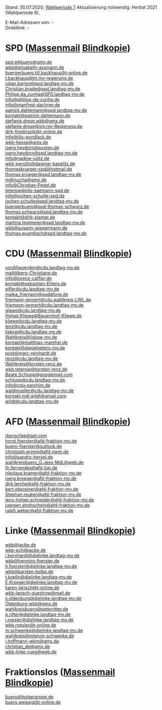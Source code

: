 Stand: 30.07.2020; [Wahlperiode 7](https://de.wikipedia.org/wiki/Liste_der_Mitglieder_des_Landtages_Mecklenburg-Vorpommern_(7._Wahlperiode))  
Aktualisierung notwendig: Herbst 2021 (Wahlperiode 8).    
  
E-Mail-Adressen von: -  
Direktlink: -  
    
    
# SPD ([Massenmail](mailto:spd.wkbuero@gmx.de;wkb@elisabeth-assmann.de;buergerbuero.till.backhaus@t-online.de;t.backhaus@lm.mv-regierung.de;julian.barlen@spd.landtag-mv.de;Christian.brade@spd.landtag-mv.de;Philipp.da_cunha@SPD.landtag-mv.de;info@philipp-da-cunha.de;info@manfred-dachner.de;patrick.dahlemann@spd.landtag-mv.de;kontakt@patrick-dahlemann.de;stefanie.drese.wkb@gmx.de;stefanie.drese@sm.mv-Regierung.de;dirk-friedriszik@t-online.de;info@tilo-gundlack.de;wkb-hesse@gmx.de;joerg.heydorn@posteo.de;joerg.heydorn@spd.landtag-mv.de;info@nadine-julitz.de;wkb-penzlin@dagmar-kaselitz.de;thomaskrueger-spd@hotmail.de;thomas.krueger@spd.landtag-mv.de;mdlmucha@gmx.de;info@Christian-Pegel.de;teterow@nils-saemann-spd.de;info@jochen-schulte-spd.de;jochen.schulte@spd.landtag-mv.de;buergerbuero@spd-thomas-schwarz.de;thomas.schwarz@spd.landtag-mv.de;kontakt@dirk-stamer.de;martina.tegtmeier@spd.landtag-mv.de;wkb@susann-wippermann.de;thomas.wuerdisch@spd.landtag-mv.de;) [Blindkopie](mailto:spd.wkbuero@gmx.de;wkb@elisabeth-assmann.de;buergerbuero.till.backhaus@t-online.de;t.backhaus@lm.mv-regierung.de;julian.barlen@spd.landtag-mv.de;Christian.brade@spd.landtag-mv.de;Philipp.da_cunha@SPD.landtag-mv.de;info@philipp-da-cunha.de;info@manfred-dachner.de;patrick.dahlemann@spd.landtag-mv.de;kontakt@patrick-dahlemann.de;stefanie.drese.wkb@gmx.de;stefanie.drese@sm.mv-Regierung.de;dirk-friedriszik@t-online.de;info@tilo-gundlack.de;wkb-hesse@gmx.de;joerg.heydorn@posteo.de;joerg.heydorn@spd.landtag-mv.de;info@nadine-julitz.de;wkb-penzlin@dagmar-kaselitz.de;thomaskrueger-spd@hotmail.de;thomas.krueger@spd.landtag-mv.de;mdlmucha@gmx.de;info@Christian-Pegel.de;teterow@nils-saemann-spd.de;info@jochen-schulte-spd.de;jochen.schulte@spd.landtag-mv.de;buergerbuero@spd-thomas-schwarz.de;thomas.schwarz@spd.landtag-mv.de;kontakt@dirk-stamer.de;martina.tegtmeier@spd.landtag-mv.de;wkb@susann-wippermann.de;thomas.wuerdisch@spd.landtag-mv.de;))
  
spd.wkbuero@gmx.de  
wkb@elisabeth-assmann.de  
buergerbuero.till.backhaus@t-online.de  
t.backhaus@lm.mv-regierung.de  
julian.barlen@spd.landtag-mv.de  
Christian.brade@spd.landtag-mv.de  
Philipp.da_cunha@SPD.landtag-mv.de  
info@philipp-da-cunha.de  
info@manfred-dachner.de  
patrick.dahlemann@spd.landtag-mv.de  
kontakt@patrick-dahlemann.de  
stefanie.drese.wkb@gmx.de  
stefanie.drese@sm.mv-Regierung.de  
dirk-friedriszik@t-online.de  
info@tilo-gundlack.de  
wkb-hesse@gmx.de  
joerg.heydorn@posteo.de  
joerg.heydorn@spd.landtag-mv.de  
info@nadine-julitz.de  
wkb-penzlin@dagmar-kaselitz.de  
thomaskrueger-spd@hotmail.de  
thomas.krueger@spd.landtag-mv.de  
mdlmucha@gmx.de  
info@Christian-Pegel.de  
teterow@nils-saemann-spd.de  
info@jochen-schulte-spd.de  
jochen.schulte@spd.landtag-mv.de  
buergerbuero@spd-thomas-schwarz.de  
thomas.schwarz@spd.landtag-mv.de  
kontakt@dirk-stamer.de  
martina.tegtmeier@spd.landtag-mv.de  
wkb@susann-wippermann.de  
thomas.wuerdisch@spd.landtag-mv.de  
  
  
# CDU ([Massenmail](mailto:vonAllwoerden@cdu.landtag-mv.de;mail@berg-Christiane.de;info@lorenz-caffier.de;kontakt@sebastian-Ehlers.de;eifler@cdu.landtag-mv.de;maika_friemann@vodafone.de;friemann-jennert@cdu.wahlkreis-LWL.de;friemann-jennert@cdu.landtag-mv.de;glawe@cdu.landtag-mv.de;Holger.Kliewe@Bauernhof-Kliewe.de;kliewe@cdu.landtag-mv.de;lenz@cdu.landtag-mv.de;liskow@cdu.landtag-mv.de;Wahlkreis@liskow-mv.de;kontakt@matthias-manthei.de;kontakt@danielpeters-mv.de;post@marc-reinhardt.de;renz@cdu.landtag-mv.de;Wahlkreis@torsten-renz.de;wkb.teterow@torsten-renz.de;Beate.Schlupp@googlemail.com;schlupp@cdu.landtag-mv.de;info@cdu-parchim.de;waldmueller@cdu.landtag-mv.de;kontakt.mdl.wildt@gmail.com;wildt@cdu.landtag-mv.de;) [Blindkopie](mailto:vonAllwoerden@cdu.landtag-mv.de;mail@berg-Christiane.de;info@lorenz-caffier.de;kontakt@sebastian-Ehlers.de;eifler@cdu.landtag-mv.de;maika_friemann@vodafone.de;friemann-jennert@cdu.wahlkreis-LWL.de;friemann-jennert@cdu.landtag-mv.de;glawe@cdu.landtag-mv.de;Holger.Kliewe@Bauernhof-Kliewe.de;kliewe@cdu.landtag-mv.de;lenz@cdu.landtag-mv.de;liskow@cdu.landtag-mv.de;Wahlkreis@liskow-mv.de;kontakt@matthias-manthei.de;kontakt@danielpeters-mv.de;post@marc-reinhardt.de;renz@cdu.landtag-mv.de;Wahlkreis@torsten-renz.de;wkb.teterow@torsten-renz.de;Beate.Schlupp@googlemail.com;schlupp@cdu.landtag-mv.de;info@cdu-parchim.de;waldmueller@cdu.landtag-mv.de;kontakt.mdl.wildt@gmail.com;wildt@cdu.landtag-mv.de;))
  
vonAllwoerden@cdu.landtag-mv.de  
mail@berg-Christiane.de  
info@lorenz-caffier.de  
kontakt@sebastian-Ehlers.de  
eifler@cdu.landtag-mv.de  
maika_friemann@vodafone.de  
friemann-jennert@cdu.wahlkreis-LWL.de  
friemann-jennert@cdu.landtag-mv.de  
glawe@cdu.landtag-mv.de  
Holger.Kliewe@Bauernhof-Kliewe.de  
kliewe@cdu.landtag-mv.de  
lenz@cdu.landtag-mv.de  
liskow@cdu.landtag-mv.de  
Wahlkreis@liskow-mv.de  
kontakt@matthias-manthei.de  
kontakt@danielpeters-mv.de  
post@marc-reinhardt.de  
renz@cdu.landtag-mv.de  
Wahlkreis@torsten-renz.de  
wkb.teterow@torsten-renz.de  
Beate.Schlupp@googlemail.com  
schlupp@cdu.landtag-mv.de  
info@cdu-parchim.de  
waldmueller@cdu.landtag-mv.de  
kontakt.mdl.wildt@gmail.com  
wildt@cdu.landtag-mv.de  
  
  
# AFD ([Massenmail](mailto:rborschke@aol.com;horst.foerster@afd-fraktion-mv.de;buero-foerster@outlook.de;christoph.grimm@afd-nwm.de;info@sandro-hersel.de;wahlkreisbuero_G.Jess-MdL@web.de;th.fernandes@afd-lup.de;nikolaus.kramer@afd-fraktion-mv.de;joerg.kroeger@afd-fraktion-mv.de;dirk.lerche@afd-fraktion-mv.de;bert.obereiner@afd-fraktion-mv.de;Stephan.reuken@afd-fraktion-mv.de;jens-holger.schneider@afd-fraktion-mv.de;juergen.strohschein@afd-fraktion-mv.de;ralph.weber@afd-fraktion-mv.de;) [Blindkopie](mailto:rborschke@aol.com;horst.foerster@afd-fraktion-mv.de;buero-foerster@outlook.de;christoph.grimm@afd-nwm.de;info@sandro-hersel.de;wahlkreisbuero_G.Jess-MdL@web.de;th.fernandes@afd-lup.de;nikolaus.kramer@afd-fraktion-mv.de;joerg.kroeger@afd-fraktion-mv.de;dirk.lerche@afd-fraktion-mv.de;bert.obereiner@afd-fraktion-mv.de;Stephan.reuken@afd-fraktion-mv.de;jens-holger.schneider@afd-fraktion-mv.de;juergen.strohschein@afd-fraktion-mv.de;ralph.weber@afd-fraktion-mv.de;))
  
rborschke@aol.com  
horst.foerster@afd-fraktion-mv.de  
buero-foerster@outlook.de  
christoph.grimm@afd-nwm.de  
info@sandro-hersel.de  
wahlkreisbuero_G.Jess-MdL@web.de  
th.fernandes@afd-lup.de  
nikolaus.kramer@afd-fraktion-mv.de  
joerg.kroeger@afd-fraktion-mv.de  
dirk.lerche@afd-fraktion-mv.de  
bert.obereiner@afd-fraktion-mv.de  
Stephan.reuken@afd-fraktion-mv.de  
jens-holger.schneider@afd-fraktion-mv.de  
juergen.strohschein@afd-fraktion-mv.de  
ralph.weber@afd-fraktion-mv.de  
  
  
# Linke ([Massenmail](mailto:wkb@jacbe.de;wkb-pch@jacbe.de;j.bernhardt@dielinke.landtag-mv.de;wkb@henning-foerster.de;h.foerster@dielinke.landtag-mv.de;wkb@karsten-kolbe.de;t.koplin@dielinke.landtag-mv.de;E.Kroeger@dielinke.landtag-mv.de;karen-larisch@t-online.de;wkb-larisch-guestrow@mail.de;s.oldenburg@dielinke.landtag-mv.de;Oldenburg-wkb@gmx.de;wahlkreisbuero@peterritter.de;p.ritter@dielinke.landtag-mv.de;j.roesler@dielinke.landtag-mv.de;wkb.roesler@t-online.de;m.schwenke@dielinke.landtag-mv.de;wahlkreis@mignon-schwenke.de;i.hoffmann-wkm@gmx.de;christian_de@gmx.de;wkb-linke-rueg@web.de;) [Blindkopie](mailto:wkb@jacbe.de;wkb-pch@jacbe.de;j.bernhardt@dielinke.landtag-mv.de;wkb@henning-foerster.de;h.foerster@dielinke.landtag-mv.de;wkb@karsten-kolbe.de;t.koplin@dielinke.landtag-mv.de;E.Kroeger@dielinke.landtag-mv.de;karen-larisch@t-online.de;wkb-larisch-guestrow@mail.de;s.oldenburg@dielinke.landtag-mv.de;Oldenburg-wkb@gmx.de;wahlkreisbuero@peterritter.de;p.ritter@dielinke.landtag-mv.de;j.roesler@dielinke.landtag-mv.de;wkb.roesler@t-online.de;m.schwenke@dielinke.landtag-mv.de;wahlkreis@mignon-schwenke.de;i.hoffmann-wkm@gmx.de;christian_de@gmx.de;wkb-linke-rueg@web.de;))
  
wkb@jacbe.de  
wkb-pch@jacbe.de  
j.bernhardt@dielinke.landtag-mv.de  
wkb@henning-foerster.de  
h.foerster@dielinke.landtag-mv.de  
wkb@karsten-kolbe.de  
t.koplin@dielinke.landtag-mv.de  
E.Kroeger@dielinke.landtag-mv.de  
karen-larisch@t-online.de  
wkb-larisch-guestrow@mail.de  
s.oldenburg@dielinke.landtag-mv.de  
Oldenburg-wkb@gmx.de  
wahlkreisbuero@peterritter.de  
p.ritter@dielinke.landtag-mv.de  
j.roesler@dielinke.landtag-mv.de  
wkb.roesler@t-online.de  
m.schwenke@dielinke.landtag-mv.de  
wahlkreis@mignon-schwenke.de  
i.hoffmann-wkm@gmx.de  
christian_de@gmx.de  
wkb-linke-rueg@web.de  
  
  
# Fraktionslos ([Massenmail](mailto:buero@holgerarppe.de;buero.weissig@t-online.de;) [Blindkopie](mailto:buero@holgerarppe.de;buero.weissig@t-online.de;))
  
buero@holgerarppe.de  
buero.weissig@t-online.de  
